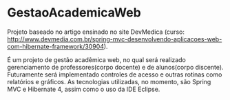 # GestaoAcademicaWeb

Projeto baseado no artigo ensinado no site DevMedica 
(curso: http://www.devmedia.com.br/spring-mvc-desenvolvendo-aplicacoes-web-com-hibernate-framework/30904).

É um projeto de gestão acadêmica web, no qual será realizado gerenciamento de professores(corpo docente) e de alunos(corpo discente).
Futuramente será implementado controles de acesso e outras rotinas como relatórios e gráficos.
As tecnologias utilizadas, no momento, são Spring MVC e Hibernate 4, assim como o uso da IDE Eclipse.
